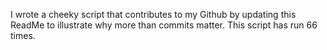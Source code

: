 I wrote a cheeky script that contributes to my Github by updating this ReadMe to illustrate why more than commits matter. This script has run 66 times.
